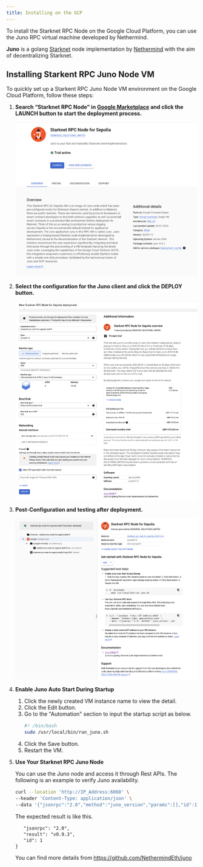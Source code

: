 ```yaml
---
title: Installing on the GCP
---
```


To install the Starknet RPC Node on the Google Cloud Platform, you can use the Juno RPC virtual machine developed by Nethermind.

**Juno** is a golang [Starknet](https://starknet.io/) node implementation by [Nethermind](https://nethermind.io/) with the aim of decentralizing Starknet.

## Installing Starkent RPC Juno Node VM

To quickly set up a Starkent RPC Juno Node VM environment on the Google Cloud Platform, follow these steps:

1. **Search “Starknet RPC Node” in [Google Marketplace](https://console.cloud.google.com/marketplace) and click the LAUNCH button to start the deployment process.**

   ![step1](../static/img/installing_on_gcp/step1.png)

2. **Select the configuration for the Juno client and click the DEPLOY button.**

   ![step2](../static/img/installing_on_gcp/step2.png)

3. **Post-Configuration and testing after deployment.**

   ![step3](../static/img/installing_on_gcp/step3.png)

4. **Enable Juno Auto Start During Startup**

   1. Click the newly created VM instance name to view the detail.
   2. Click the Edit button.
   3. Go to the "Automation" section to input the startup script as below.
      ```bash
      #! /bin/bash
      sudo /usr/local/bin/run_juno.sh
      ```
   4. Click the Save button.
   5. Restart the VM.

5. **Use Your Starknet RPC Juno Node**

   You can use the Juno node and access it through Rest APIs. The following is an example to verify Juno availability.

   ```bash
   curl --location 'http://IP_Address:6060' \
   --header 'Content-Type: application/json' \
   --data '{"jsonrpc":"2.0","method":"juno_version","params":[],"id":1}'
   ```

   The expected result is like this.

   ```{
      "jsonrpc": "2.0",
      "result": "v0.9.3",
      "id": 1
   }
   ```

   You can find more details from https://github.com/NethermindEth/juno
